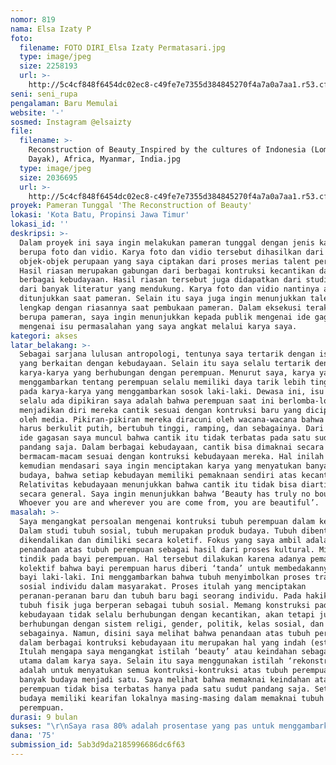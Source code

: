 ```yaml
---
nomor: 819
nama: Elsa Izaty P
foto:
  filename: FOTO DIRI_Elsa Izaty Permatasari.jpg
  type: image/jpeg
  size: 2258193
  url: >-
    http://5c4cf848f6454dc02ec8-c49fe7e7355d384845270f4a7a0a7aa1.r53.cf2.rackcdn.com/880fdbb5-dd6e-4ad7-84d8-75434b71f912/FOTO%20DIRI_Elsa%20Izaty%20Permatasari.jpg
seni: seni_rupa
pengalaman: Baru Memulai
website: '-'
sosmed: Instagram @elsaizty
file:
  filename: >-
    Reconstruction of Beauty_Inspired by the cultures of Indonesia (Lombok,
    Dayak), Africa, Myanmar, India.jpg
  type: image/jpeg
  size: 2036695
  url: >-
    http://5c4cf848f6454dc02ec8-c49fe7e7355d384845270f4a7a0a7aa1.r53.cf2.rackcdn.com/22cde40f-185e-45aa-9d74-0b6203cc05bc/Reconstruction%20of%20Beauty_Inspired%20by%20the%20cultures%20of%20Indonesia%20(Lombok,%20Dayak),%20Africa,%20Myanmar,%20India.jpg
proyek: Pameran Tunggal 'The Reconstruction of Beauty'
lokasi: 'Kota Batu, Propinsi Jawa Timur'
lokasi_id: ''
deskripsi: >-
  Dalam proyek ini saya ingin melakukan pameran tunggal dengan jenis karya
  berupa foto dan vidio. Karya foto dan vidio tersebut dihasilkan dari
  objek-objek perupaan yang saya ciptakan dari proses merias talent perempuan.
  Hasil riasan merupakan gabungan dari berbagai kontruksi kecantikan dari
  berbagai kebudayaan. Hasil riasan tersebut juga didapatkan dari studi riset
  dari banyak literatur yang mendukung. Karya foto dan vidio nantinya akan
  ditunjukkan saat pameran. Selain itu saya juga ingin menunjukkan talent
  lengkap dengan riasannya saat pembukaan pameran. Dalam eksekusi terakhir yang
  berupa pameran, saya ingin menunjukkan kepada publik mengenai ide gagasan saya
  mengenai isu permasalahan yang saya angkat melalui karya saya. 
kategori: akses
latar_belakang: >-
  Sebagai sarjana lulusan antropologi, tentunya saya tertarik dengan isu-isu
  yang berkaitan dengan kebudayaan. Selain itu saya selalu tertarik dengan
  karya-karya yang berhubungan dengan perempuan. Menurut saya, karya yang
  menggambarkan tentang perempuan selalu memiliki daya tarik lebih tinggi dari
  pada karya-karya yang menggambarkan sosok laki-laki. Dewasa ini, isu yang
  selalu ada dipikiran saya adalah bahwa perempuan saat ini berlomba-lomba untuk
  menjadikan diri mereka cantik sesuai dengan kontruksi baru yang diciptakan
  oleh media. Pikiran-pikiran mereka diracuni oleh wacana-wacana bahwa cantik
  harus berkulit putih, bertubuh tinggi, ramping, dan sebagainya. Dari sinilah
  ide gagasan saya muncul bahwa cantik itu tidak terbatas pada satu sudut
  pandang saja. Dalam berbagai kebudayaan, cantik bisa dimaknai secara
  bermacam-macam sesuai dengan kontruksi kebudayaan mereka. Hal inilah yang
  kemudian mendasari saya ingin menciptakan karya yang menyatukan banyak unsur
  budaya, bahwa setiap kebudayan memiliki pemaknaan sendiri atas kecantikan.
  Relativitas kebudayaan menunjukkan bahwa cantik itu tidak bisa diartikan
  secara general. Saya ingin menunjukkan bahwa ‘Beauty has truly no boundaries.
  Whoever you are and wherever you are come from, you are beautiful’. 
masalah: >-
  Saya mengangkat persoalan mengenai kontruksi tubuh perempuan dalam kebudayaan.
  Dalam studi tubuh sosial, tubuh merupakan produk budaya. Tubuh dibentuk,
  dikendalikan dan dimiliki secara koletif. Fokus yang saya ambil adalah pada
  penandaan atas tubuh perempuan sebagai hasil dari proses kultural. Misalnya
  tindik pada bayi perempuan. Hal tersebut dilakukan karena adanya pemaknaan
  kolektif bahwa bayi perempuan harus diberi ‘tanda’ untuk membedakannya dari
  bayi laki-laki. Ini menggambarkan bahwa tubuh menyimbolkan proses transisi
  sosial individu dalam masyarakat. Proses itulah yang menciptakan
  peranan-peranan baru dan tubuh baru bagi seorang individu. Pada hakikatnya
  tubuh fisik juga berperan sebagai tubuh sosial. Memang konstruksi pada setiap
  kebudayaan tidak selalu berhubungan dengan kecantikan, akan tetapi juga
  berhubungan dengan sistem religi, gender, politik, kelas sosial, dan
  sebagainya. Namun, disini saya melihat bahwa penandaan atas tubuh perempuan
  dalam berbagai kontruksi kebudayaan itu merupakan hal yang indah (estetis).
  Itulah mengapa saya mengangkat istilah ‘beauty’ atau keindahan sebagai pokok
  utama dalam karya saya. Selain itu saya menggunakan istilah ‘rekonstruksi’
  adalah untuk menyatukan semua kontruksi-kontruksi atas tubuh perempuan dari
  banyak budaya menjadi satu. Saya melihat bahwa memaknai keindahan atas tubuh
  perempuan tidak bisa terbatas hanya pada satu sudut pandang saja. Setiap
  budaya memiliki kearifan lokalnya masing-masing dalam memaknai tubuh
  perempuan. 
durasi: 9 bulan
sukses: "\r\nSaya rasa 80% adalah prosentase yang pas untuk menggambarkan indikator kesuksesan dalam proyek saya. Mengingat saya merupakan seorang yang baru saja terjun ke dalam dunia seni rupa, saya milihat proyek ini adalah sebuah tantangan besar yang harus saya lakukan. Mengawali iktikad baik dari sebuah mimpi untu melakukan pameran tunggal, saya rasa indikator kesuksesan proyek pameran ini adalah ketika banyak pihak yang mengapresiasi karya saya. Mulai dari seniman, media, ataupun dari kelompok-kelompok lain yang bukan berasal dari kalangan seni."
dana: '75'
submission_id: 5ab3d9da2185996686dc6f63
---
```

